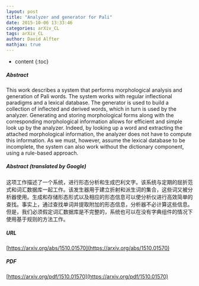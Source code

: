 ```yaml
---
layout: post
title: "Analyzer and generator for Pali"
date: 2015-10-06 13:33:46
categories: arXiv_CL
tags: arXiv_CL
author: David Alfter
mathjax: true
---
```


* content
{:toc}

##### Abstract
This work describes a system that performs morphological analysis and generation of Pali words. The system works with regular inflectional paradigms and a lexical database. The generator is used to build a collection of inflected and derived words, which in turn is used by the analyzer. Generating and storing morphological forms along with the corresponding morphological information allows for efficient and simple look up by the analyzer. Indeed, by looking up a word and extracting the attached morphological information, the analyzer does not have to compute this information. As we must, however, assume the lexical database to be incomplete, the system can also work without the dictionary component, using a rule-based approach.

##### Abstract (translated by Google)
这项工作描述了一个系统，进行形态分析和生成巴利文字。该系统与定期的屈折范式和词汇数据库一起工作。该发生器用于建立折射和派生词的集合，这些词又被分析器使用。生成和存储形态形式以及相应的形态信息可以使分析仪进行高效简单的查找。事实上，通过查找单词并提取附加的形态信息，分析器不必计算这些信息。但是，我们必须假定词汇数据库是不完整的，系统也可以在没有字典组件的情况下使用基于规则的方法工作。

##### URL
[https://arxiv.org/abs/1510.01570](https://arxiv.org/abs/1510.01570)

##### PDF
[https://arxiv.org/pdf/1510.01570](https://arxiv.org/pdf/1510.01570)

